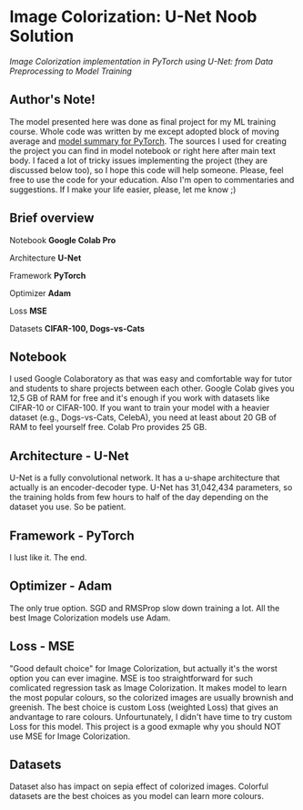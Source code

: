 # Image Colorization: U-Net Noob Solution
<i> Image Colorization implementation in PyTorch using U-Net: from Data Preprocessing to Model Training </i>


## Author's Note!
The model presented here was done as final project for my ML training course. Whole code was written by me except adopted block of moving average and [model summary for PyTorch](https://github.com/pytorch/pytorch/issues/2001#issuecomment-405675488). 
The sources I used for creating the project you can find in model notebook or right here after main text body. 
I faced a lot of tricky issues implementing the project (they are discussed below too), so I hope this code will help someone. 
Please, feel free to use the code for your education. Also I'm open to commentaries and suggestions. 
If I make your life easier, please, let me know ;)


## Brief overview 
<p> Notebook <b>Google Colab Pro</b> </p>
<p> Architecture <b>U-Net</b> </p>
<p> Framework <b>PyTorch</b> </p>
<p> Optimizer <b>Adam</b> </p>
<p> Loss <b>MSE</b> </p>
<p> Datasets <b>CIFAR-100, Dogs-vs-Cats</b> </p>


## Notebook
<p> 
I used Google Colaboratory as that was easy and comfortable way for tutor and students to share projects between each other. 
Google Colab gives you 12,5 GB of RAM for free and it's enough if you work with datasets like CIFAR-10 or CIFAR-100. If you want to train your model with a heavier dataset (e.g., Dogs-vs-Cats, CelebA), you need at least about 20 GB of RAM to feel yourself free. Colab Pro provides 25 GB. 
</p> 

## Architecture - U-Net
<p> 
U-Net is a fully convolutional network. It has a u-shape architecture that actually is an encoder-decoder type. U-Net has 31,042,434 parameters, so the training holds from few hours to half of the day depending on the dataset you use. So be patient. 
</p> 

## Framework - PyTorch
<p> 
I lust like it. The end. 
</p> 

## Optimizer - Adam
<p> 
The only true option. SGD and RMSProp slow down training a lot. All the best Image Colorization models use Adam. 
</p> 

## Loss - MSE
<p> 
"Good default choice" for Image Colorization, but actually it's the worst option you can ever imagine. MSE is too straightforward for such comlicated regression task as Image Colorization. It makes model to learn the most popular colours, so the colorized images are usually brownish and greenish. The best choice is custom Loss (weighted Loss) that gives an andvantage to rare colours. Unfourtunately, I didn't have time to try custom Loss for this model. This project is a good exmaple why you should NOT use MSE for Image Colorization.
</p> 

## Datasets
<p> 
Dataset also has impact on sepia effect of colorized images. Colorful datasets are the best choices as you model can learn more colours. 
</p> 
